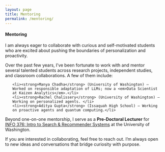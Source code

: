 ```yaml
---
layout: page
title: Mentoring
permalink: /mentoring/
---
```


<div class="docs-section" id="mentoring">
  <h4>Mentoring</h4>

  <p>
  I am always eager to collaborate with curious and self-motivated students who are excited about pushing the boundaries of personalization and proactivity.
  </p>

  <p>
  Over the past few years, I’ve been fortunate to work with and mentor several talented students across research projects, independent studies, and classroom collaborations. A few of them include:
  </p>

  <ul>
    
    <li><strong>Manya Chadha</strong> (University of Washington) – Worked on responsible adaptation of LLMs; now a <em>Data Scientist at Kaizen Analytics</em>.</li>
    <li><strong>Rachel Chalissery</strong> (University of Washington) – Working on personalized agents. </li>
    <li><strong>Aditya Gupta</strong> (Issaquah High School) – Working on proactive agents and quantum computing.</li>
  </ul>

  <p>
  Beyond one-on-one mentorship, I serve as a <strong>Pre-Doctoral Lecturer</strong> for 
  <a href="https://ischool.uw.edu/courses/info/376" target="_blank">INFO 376: Intro to Search & Recommender Systems</a> at the University of Washington. 
  </p>

  <p>
  If you are interested in collaborating, feel free to reach out. I’m always open to new ideas and conversations that bridge curiosity with purpose.
  </p>
</div>
